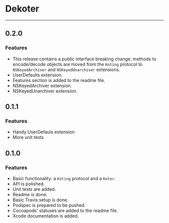 # Dekoter

---

## 0.2.0

### Features

* This release contains a public interface breaking change: methods to encode/decode objects are moved from the `Koting` protocol to `NSKeyedArchiver` and `NSKeyedUnarchiver` extensions.
* UserDefaults extension.
* Features section is added to the readme file.
* NSKeyedArchiver extension.
* NSKeyedUnarchiver extension.

## 0.1.1

### Features

* Handy UserDefauls extension
* More unit tests

## 0.1.0

### Features

* Basic functionality: a `Koting` protocol and a `Koter`.
* API is polished.
* Unit tests are added.
* Readme is done.
* Basic Travis setup is done.
* Podspec is prepared to be pushed.
* Cocoapods' statuses are added to the readme file.
* Xcode documentation is added.
